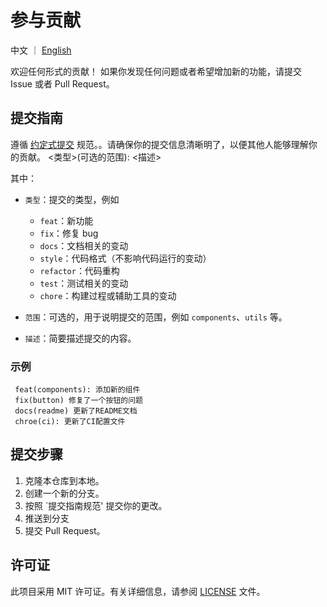 # 参与贡献

中文 ｜ [English](CONTRIBUTING.md)

欢迎任何形式的贡献！ 如果你发现任何问题或者希望增加新的功能，请提交 Issue 或者 Pull Request。

## 提交指南

遵循 [约定式提交](https://www.conventionalcommits.org/zh-hans/v1.0.0/) 规范。。请确保你的提交信息清晰明了，以便其他人能够理解你的贡献。
<类型>(可选的范围): <描述>

其中：

- `类型`：提交的类型，例如

  - `feat`：新功能
  - `fix`：修复 bug
  - `docs`：文档相关的变动
  - `style`：代码格式（不影响代码运行的变动）
  - `refactor`：代码重构
  - `test`：测试相关的变动
  - `chore`：构建过程或辅助工具的变动

- `范围`：可选的，用于说明提交的范围，例如 `components`、`utils` 等。
- `描述`：简要描述提交的内容。

### 示例

```
 feat(components): 添加新的组件
 fix(button) 修复了一个按钮的问题
 docs(readme) 更新了README文档
 chroe(ci): 更新了CI配置文件
```

## 提交步骤

1. 克隆本仓库到本地。
2. 创建一个新的分支。
3. 按照 `提交指南规范' 提交你的更改。
4. 推送到分支
5. 提交 Pull Request。

## 许可证

此项目采用 MIT 许可证。有关详细信息，请参阅 [LICENSE](LICENSE) 文件。
